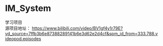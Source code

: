 # IM_System
学习项目  
源项目地址： https://www.bilibili.com/video/BV1gf4y1r79E?vd_source=7ffb3b6e87388289141b6e3d62e2d4cf&spm_id_from=333.788.videopod.episodes